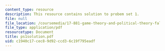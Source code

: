 ```yaml
---
content_type: resource
description: This resource contains solution to probem set 1.
file: null
file_location: /coursemedia/17-881-game-theory-and-political-theory-fall-2004/c1940c17cec89d92ccd36c19f795eadf_ps1solution.pdf
file_type: application/pdf
resourcetype: Document
title: ps1solution.pdf
uid: c1940c17-cec8-9d92-ccd3-6c19f795eadf
---
```


